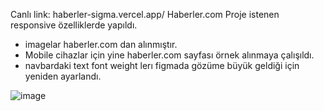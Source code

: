 Canlı link: haberler-sigma.vercel.app/
Haberler.com
Proje istenen responsive özelliklerde yapıldı.
- imagelar haberler.com dan alınmıştır.
- Mobile cihazlar için yine haberler.com sayfası örnek alınmaya çalışıldı.
- navbardaki text font weight lerı figmada gözüme büyük geldiği için yeniden ayarlandı.
  
![image](https://github.com/miracerdin/haberler/assets/99042499/cb24fe42-e43b-49a0-a95e-227066803c26)
